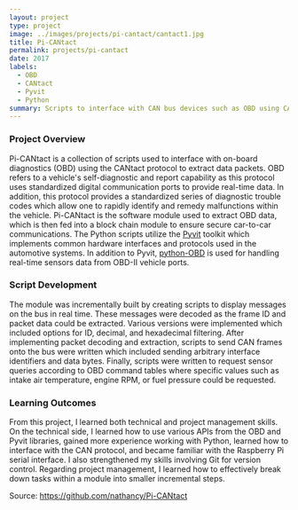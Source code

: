 ```yaml
---
layout: project
type: project
image: ../images/projects/pi-cantact/cantact1.jpg
title: Pi-CANtact
permalink: projects/pi-cantact
date: 2017
labels:
  - OBD
  - CANtact
  - Pyvit
  - Python
summary: Scripts to interface with CAN bus devices such as OBD using CANtact and Pyvit on a Raspberry Pi.
---
```

### Project Overview
Pi-CANtact is a collection of scripts used to interface with on-board diagnostics (OBD) using the CANtact protocol to extract data packets. OBD refers to a vehicle's self-diagnostic and report capability as this protocol uses standardized digital communication ports to provide real-time data. In addition, this protocol provides a standardized series of diagnostic trouble codes which allow one to rapidly identify and remedy malfunctions within the vehicle. Pi-CANtact is the software module used to extract OBD data, which is then fed into a block chain module to ensure secure car-to-car communications. The Python scripts utilize the [Pyvit](https://github.com/linklayer/pyvit) toolkit which implements common hardware interfaces and protocols used in the automotive systems. In addition to Pyvit, [python-OBD](https://github.com/brendan-w/python-OBD) is used for handling real-time sensors data from OBD-II vehicle ports. 

### Script Development
The module was incrementally built by creating scripts to display messages on the bus in real time. These messages were decoded as the frame ID and packet data could be extracted. Various versions were implemented which included options for ID, decimal, and hexadecimal filtering. After implementing packet decoding and extraction, scripts to send CAN frames onto the bus were written which included sending arbitrary interface identifiers and data bytes. Finally, scripts were written to request sensor queries according to OBD command tables where specific values such as intake air temperature, engine RPM, or fuel pressure could be requested. 

### Learning Outcomes
From this project, I learned both technical and project management skills. On the technical side, I learned how to use various APIs from the OBD and Pyvit libraries, gained more experience working with Python, learned how to interface with the CAN protocol, and became familiar with the Raspberry Pi serial interface. I also strengthened my skills involving Git for version control. Regarding project management, I learned how to effectively break down tasks within a module into smaller incremental steps. 

Source: <a href="https://github.com/nathancy/Pi-CANtact" target="_blank"><i class="large github icon"></i>https://github.com/nathancy/Pi-CANtact</a>
